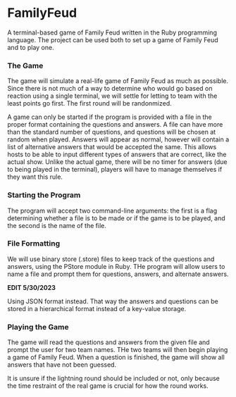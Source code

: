 # FamilyFeud

A terminal-based game of Family Feud written in the Ruby programming language.
The project can be used both to set up a game of Family Feud and to play one.

### The Game

The game will simulate a real-life game of Family Feud as much as possible.
Since there is not much of a way to determine who would go based on reaction using a single terminal, we will settle for letting to team with the least points go first. The first round will be randonmized.

A game can only be started if the program is provided with a file in the proper format containing the questions and answers. A file can have more than the standard number of questions, and questions will be chosen at random when played. Answers will appear as normal, however will contain a list of alternative answers that would be accepted the same. This allows hosts to be able to input different types of answers that are correct, like the actual show.
Unlike the actual game, there will be no timer for answers (due to being played in the terminal), players will have to manage themselves if they want this rule.

### Starting the Program

The program will accept two command-line arguments: the first is a flag determining whether a file is to be made or if the game is to be played, and the second is the name of the file.

### File Formatting

We will use binary store (.store) files to keep track of the questions and answers, using the PStore module in Ruby.
THe program will allow users to name a file and prompt them for questions, answers, and alternate answers.

**EDIT 5/30/2023**

Using JSON format instead. That way the answers and questions can be stored in a hierarchical format instead of a key-value storage.

### Playing the Game

The game will read the questions and answers from the given file and prompt the user for two team names. THe two teams will then begin playing a game of Family Feud. When a question is finished, the game will show all answers that have not been guessed.

It is unsure if the lightning round should be included or not, only because the time restraint of the real game is crucial for how the round works.
